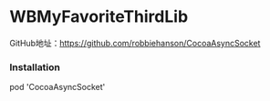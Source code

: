 # WBMyFavoriteThirdLib

GitHub地址：https://github.com/robbiehanson/CocoaAsyncSocket

### Installation
pod 'CocoaAsyncSocket'  
